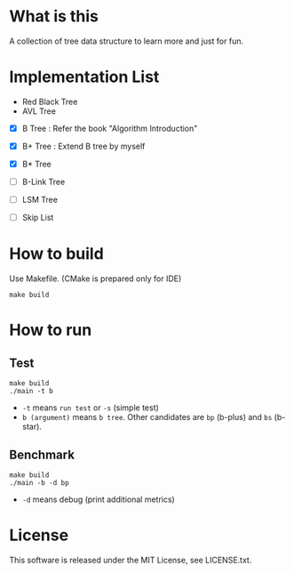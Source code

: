 # What is this

A collection of tree data structure to learn more and just for fun.

# Implementation List

- Red Black Tree
- AVL Tree
- [x] B Tree : Refer the book "Algorithm Introduction"
- [x] B+ Tree : Extend B tree by myself
- [x] B\* Tree
- [ ] B-Link Tree
- [ ] LSM Tree
- [ ] Skip List


# How to build

Use Makefile. (CMake is prepared only for IDE)

```
make build
```


# How to run

## Test

```
make build
./main -t b
```

- `-t` means `run test` or `-s` (simple test)
- `b (argument)` means `b tree`. Other candidates are `bp` (b-plus) and `bs` (b-star).

## Benchmark

```
make build
./main -b -d bp
```

- `-d` means debug (print additional metrics)


# License

This software is released under the MIT License, see LICENSE.txt.
